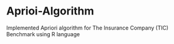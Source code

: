 # Aprioi-Algorithm
Implemented Apriori algorithm for The Insurance Company (TIC) Benchmark
using R language
